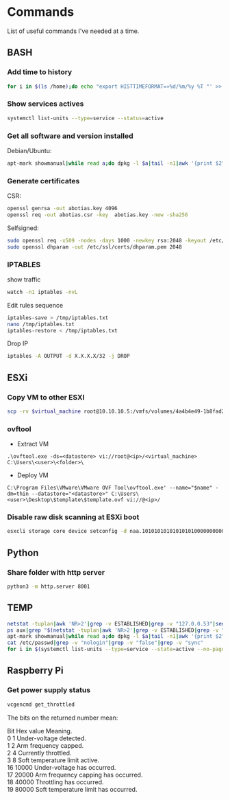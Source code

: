 # Commands
List of useful commands I've needed at a time.


## BASH
### Add time to history
```sh
for i in $(ls /home);do echo "export HISTTIMEFORMAT=»%d/%m/%y %T "' >> /home/$i/.bash_profile ;done && echo 'export HISTTIMEFORMAT="%d/%m/%y %T "' >> ~/.bash_profile
```
### Show services actives
```sh
systemctl list-units --type=service --status=active
```

### Get all software and version installed
Debian/Ubuntu:
```sh
apt-mark showmanual|while read a;do dpkg -l $a|tail -n1|awk '{print $2";"$3}';done
```

### Generate certificates
CSR:
```sh
openssl genrsa -out abotias.key 4096 
openssl req -out abotias.csr -key  abotias.key -new -sha256
```
Selfsigned:
```sh
sudo openssl req -x509 -nodes -days 1000 -newkey rsa:2048 -keyout /etc/ssl/private/selfsigned.key -out /etc/ssl/certs/selfsigned.crt
sudo openssl dhparam -out /etc/ssl/certs/dhparam.pem 2048
```


### IPTABLES

show traffic
```sh
watch -n1 iptables -nvL
```

Edit rules sequence
```sh
iptables-save > /tmp/iptables.txt
nano /tmp/iptables.txt
iptables-restore < /tmp/iptables.txt
```

Drop IP
```sh
iptables -A OUTPUT -d X.X.X.X/32 -j DROP
```

## ESXi
### Copy VM to other ESXI

```sh
scp -rv $virtual_machine root@10.10.10.5:/vmfs/volumes/4a4b4e49-1b8fad213-0000-000000000000
```

### ovftool
- Extract VM
~~~
.\ovftool.exe -ds=<datastore> vi://root@<ip>/<virtual_machine> C:\Users\<user>\<folder>\
~~~
- Deploy VM
~~~
C:\Program Files\VMware\VMware OVF Tool\ovftool.exe' --name="$name" -dm=thin --datastore="<datastore>" C:\Users\<user>\Desktop\$template\$template.ovf vi://@<ip>/
~~~

### Disable raw disk scanning at ESXi boot
```sh
esxcli storage core device setconfig -d naa.1010101010101010100000000000000e --perennially-reserved=true
```
## Python
### Share folder with http server
```sh
python3 -m http.server 8001
```

## TEMP
```sh
netstat -tuplan|awk 'NR>2'|grep -v ESTABLISHED|grep -v "127.0.0.53"|sed 's/0.0.0.0://g'|sed 's/LISTEN//g'|awk '{print $1";"$4";"$6$7}'
ps aux|grep "$(netstat -tuplan|awk 'NR>2'|grep -v ESTABLISHED|grep -v "127.0.0.53"|sed 's/0.0.0.0://g'|sed 's/LISTEN//g'|awk '{print $6}'|cut -d"/" -f1)"|grep -v grep
apt-mark showmanual|while read a;do dpkg -l $a|tail -n1|awk '{print $2";"$3}';done
cat /etc/passwd|grep -v "nologin"|grep -v "false"|grep -v "sync"
for i in $(systemctl list-units --type=service --state=active --no-pager|grep -v "systemd-fsck"|grep -v "systemd-"|awk 'NR>1'|head -n -5|awk '{print $1}');do for j in $(systemctl status $i --no-pager|grep "Loaded"|cut -d"(" -f2|cut -d";" -f1);do cat $j| if grep -q "ExecStart";then cat $j|grep "ExecStart"|sed 's/ExecStart=//g'|awk -v h=$i '{print h";"$1}';else echo "===========================================================$i";fi;done;done
```


## Raspberry Pi
### Get power supply status
```sh
vcgencmd get_throttled
```

The bits on the returned number mean:

Bit Hex value Meaning.\
0 1 Under-voltage detected.\
1 2 Arm frequency capped.\
2 4 Currently throttled.\
3 8 Soft temperature limit active.\
16 10000 Under-voltage has occurred.\
17 20000 Arm frequency capping has occurred.\
18 40000 Throttling has occurred.\
19 80000 Soft temperature limit has occurred.
